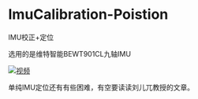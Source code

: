 # ImuCalibration-Poistion

IMU校正+定位

选用的是维特智能BEWT901CL九轴IMU

[![视频]( http://g1.ykimg.com/054208085D079D9E0000012FE702BF7B )](https://v.youku.com/v_show/id_XNDIzMjAzMDA3Mg==.html?spm=a2hzp.8244740.0.0)

单纯IMU定位还有有些困难，有空要读读刘儿兀教授的文章。



